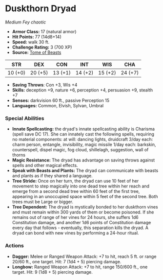 # Duskthorn Dryad

*Medium* *Fey* *chaotic*

- **Armor Class:** 17 (natural armor)
- **Hit Points:** 77 (14d8+14)
- **Speed:** walk 30 ft.
- **Challenge Rating:** 3 (700 XP)
- **Source:** [Tome of Beasts](https://koboldpress.com/kpstore/product/tome-of-beasts-for-5th-edition-print/)

| STR | DEX | CON | INT | WIS | CHA |
| --- | --- | --- | --- | --- | --- |
| 10 (+0) | 20 (+5) | 13 (+1) | 14 (+2) | 15 (+2) | 24 (+7) |

- **Saving Throws**: Con +3, Wis +4
- **Skills:** deception +9, nature +6, perception +4, persuasion +9, stealth +7
- **Senses:** darkvision 60 ft., passive Perception 15
- **Languages:** Common, Elvish, Sylvan, Umbral
### Special Abilities
- **Innate Spellcasting:** the dryad's innate spellcasting ability is Charisma (spell save DC 17). She can innately cast the following spells, requiring no material components:  at will: dancing lights, druidcraft  3/day each: charm person, entangle, invisibility, magic missile  1/day each: barkskin, counterspell, dispel magic, fog cloud, shillelagh, suggestion, wall of thorns
- **Magic Resistance:** The dryad has advantage on saving throws against spells and other magical effects.
- **Speak with Beasts and Plants:** The dryad can communicate with beasts and plants as if they shared a language.
- **Tree Stride:** Once on her turn, the dryad can use 10 feet of her movement to step magically into one dead tree within her reach and emerge from a second dead tree within 60 feet of the first tree, appearing in an unoccupied space within 5 feet of the second tree. Both trees must be Large or bigger.
- **Tree Dependent:** The dryad is mystically bonded to her duskthorn vines and must remain within 300 yards of them or become poisoned. If she remains out of range of her vines for 24 hours, she suffers 1d6 Constitution damage, and another 1d6 points of Constitution damage every day that follows - eventually, this separation kills the dryad. A dryad can bond with new vines by performing a 24-hour ritual.
### Actions
- **Dagger:** Melee or Ranged Weapon Attack: +7 to hit, reach 5 ft. or range 20/60 ft., one target. Hit: 7 (1d4 + 5) piercing damage.
- **Longbow:** Ranged Weapon Attack: +7 to hit, range 150/600 ft., one target. Hit: 9 (1d8 + 5) piercing damage.
